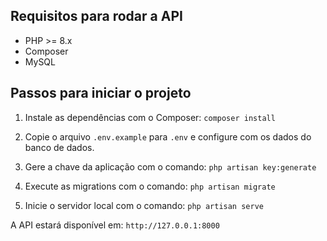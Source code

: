 ## Requisitos para rodar a API

-   PHP >= 8.x
-   Composer
-   MySQL

## Passos para iniciar o projeto

1. Instale as dependências com o Composer:
   `composer install`

2. Copie o arquivo `.env.example` para `.env` e configure com os dados do banco de dados.

3. Gere a chave da aplicação com o comando:
   `php artisan key:generate`

4. Execute as migrations com o comando:
   `php artisan migrate`

5. Inicie o servidor local com o comando:
   `php artisan serve`

A API estará disponível em: `http://127.0.0.1:8000`
